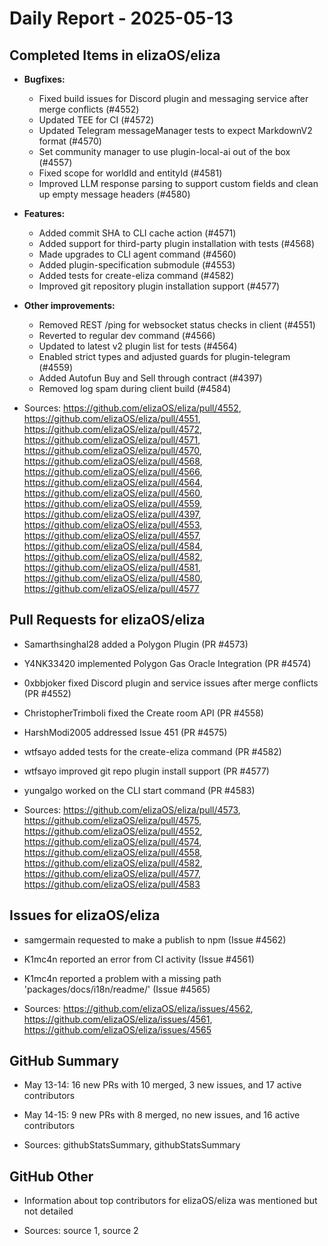 # Daily Report - 2025-05-13

## Completed Items in elizaOS/eliza

- **Bugfixes:**
  - Fixed build issues for Discord plugin and messaging service after merge conflicts (#4552)
  - Updated TEE for CI (#4572)
  - Updated Telegram messageManager tests to expect MarkdownV2 format (#4570)
  - Set community manager to use plugin-local-ai out of the box (#4557)
  - Fixed scope for worldId and entityId (#4581)
  - Improved LLM response parsing to support custom fields and clean up empty message headers (#4580)

- **Features:**
  - Added commit SHA to CLI cache action (#4571)
  - Added support for third-party plugin installation with tests (#4568)
  - Made upgrades to CLI agent command (#4560)
  - Added plugin-specification submodule (#4553)
  - Added tests for create-eliza command (#4582)
  - Improved git repository plugin installation support (#4577)

- **Other improvements:**
  - Removed REST /ping for websocket status checks in client (#4551)
  - Reverted to regular dev command (#4566)
  - Updated to latest v2 plugin list for tests (#4564)
  - Enabled strict types and adjusted guards for plugin-telegram (#4559)
  - Added Autofun Buy and Sell through contract (#4397)
  - Removed log spam during client build (#4584)
  
- Sources: https://github.com/elizaOS/eliza/pull/4552, https://github.com/elizaOS/eliza/pull/4551, https://github.com/elizaOS/eliza/pull/4572, https://github.com/elizaOS/eliza/pull/4571, https://github.com/elizaOS/eliza/pull/4570, https://github.com/elizaOS/eliza/pull/4568, https://github.com/elizaOS/eliza/pull/4566, https://github.com/elizaOS/eliza/pull/4564, https://github.com/elizaOS/eliza/pull/4560, https://github.com/elizaOS/eliza/pull/4559, https://github.com/elizaOS/eliza/pull/4397, https://github.com/elizaOS/eliza/pull/4553, https://github.com/elizaOS/eliza/pull/4557, https://github.com/elizaOS/eliza/pull/4584, https://github.com/elizaOS/eliza/pull/4582, https://github.com/elizaOS/eliza/pull/4581, https://github.com/elizaOS/eliza/pull/4580, https://github.com/elizaOS/eliza/pull/4577

## Pull Requests for elizaOS/eliza

- Samarthsinghal28 added a Polygon Plugin (PR #4573)
- Y4NK33420 implemented Polygon Gas Oracle Integration (PR #4574)
- 0xbbjoker fixed Discord plugin and service issues after merge conflicts (PR #4552)
- ChristopherTrimboli fixed the Create room API (PR #4558)
- HarshModi2005 addressed Issue 451 (PR #4575)
- wtfsayo added tests for the create-eliza command (PR #4582)
- wtfsayo improved git repo plugin install support (PR #4577)
- yungalgo worked on the CLI start command (PR #4583)

- Sources: https://github.com/elizaOS/eliza/pull/4573, https://github.com/elizaOS/eliza/pull/4575, https://github.com/elizaOS/eliza/pull/4552, https://github.com/elizaOS/eliza/pull/4574, https://github.com/elizaOS/eliza/pull/4558, https://github.com/elizaOS/eliza/pull/4582, https://github.com/elizaOS/eliza/pull/4577, https://github.com/elizaOS/eliza/pull/4583

## Issues for elizaOS/eliza

- samgermain requested to make a publish to npm (Issue #4562)
- K1mc4n reported an error from CI activity (Issue #4561)
- K1mc4n reported a problem with a missing path 'packages/docs/i18n/readme/' (Issue #4565)

- Sources: https://github.com/elizaOS/eliza/issues/4562, https://github.com/elizaOS/eliza/issues/4561, https://github.com/elizaOS/eliza/issues/4565

## GitHub Summary

- May 13-14: 16 new PRs with 10 merged, 3 new issues, and 17 active contributors
- May 14-15: 9 new PRs with 8 merged, no new issues, and 16 active contributors

- Sources: githubStatsSummary, githubStatsSummary

## GitHub Other

- Information about top contributors for elizaOS/eliza was mentioned but not detailed

- Sources: source 1, source 2